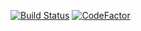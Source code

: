 [![Build Status](https://www.travis-ci.com/sumny/sonic.svg?token=aR8zGhmfNRJh5mrMLsKN&branch=master)](https://www.travis-ci.com/sumny/sonic)
[![CodeFactor](https://www.codefactor.io/repository/github/sumny/sonic/badge)](https://www.codefactor.io/repository/github/sumny/sonic)

